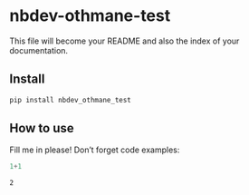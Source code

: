 nbdev-othmane-test
================

<!-- WARNING: THIS FILE WAS AUTOGENERATED! DO NOT EDIT! -->

This file will become your README and also the index of your
documentation.

## Install

``` sh
pip install nbdev_othmane_test
```

## How to use

Fill me in please! Don’t forget code examples:

``` python
1+1
```

    2
